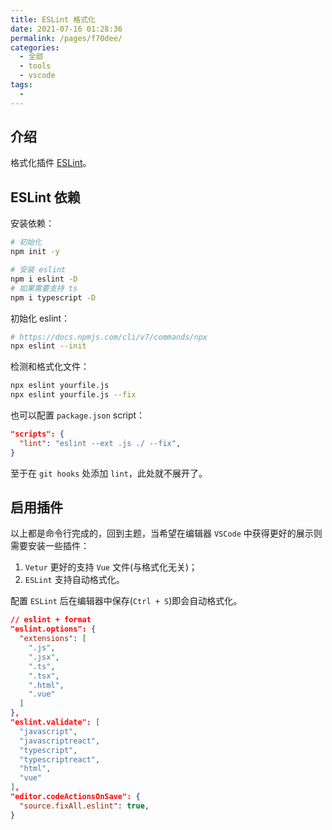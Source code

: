 ```yaml
---
title: ESLint 格式化
date: 2021-07-16 01:28:36
permalink: /pages/f70dee/
categories: 
  - 全部
  - tools
  - vscode
tags: 
  - 
---
```


## 介绍

格式化插件 [ESLint](https://cn.eslint.org/)。



## ESLint 依赖

安装依赖：

```bash
# 初始化
npm init -y

# 安装 eslint
npm i eslint -D
# 如果需要支持 ts
npm i typescript -D
```

初始化 eslint：

```bash
# https://docs.npmjs.com/cli/v7/commands/npx
npx eslint --init
```

检测和格式化文件：

```bash
npx eslint yourfile.js
npx eslint yourfile.js --fix
```

也可以配置 `package.json` script：

```json
"scripts": {
  "lint": "eslint --ext .js ./ --fix",
}
```

至于在 `git hooks` 处添加 `lint`，此处就不展开了。



## 启用插件

以上都是命令行完成的，回到主题，当希望在编辑器 `VSCode` 中获得更好的展示则需要安装一些插件：

1. `Vetur` 更好的支持 `Vue` 文件(与格式化无关)；
2. `ESLint` 支持自动格式化。

配置 `ESLint` 后在编辑器中保存(`Ctrl + S`)即会自动格式化。

```json
// eslint + format
"eslint.options": {
  "extensions": [
    ".js",
    ".jsx",
    ".ts",
    ".tsx",
    ".html",
    ".vue"
  ]
},
"eslint.validate": [
  "javascript",
  "javascriptreact",
  "typescript",
  "typescriptreact",
  "html",
  "vue"
],
"editor.codeActionsOnSave": {
  "source.fixAll.eslint": true,
}
```

